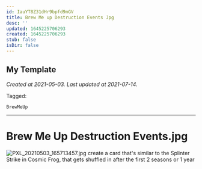 ```yaml
---
id: IauYT8Z31dHr9bpfd9mGV
title: Brew Me up Destruction Events Jpg
desc: ''
updated: 1645225706293
created: 1645225706293
stub: false
isDir: false
---
```

My Template
---

_Created at 2021-05-03._
_Last updated at 2021-07-14._



Tagged: 
```
BrewMeUp
```


---

# Brew Me Up Destruction Events.jpg


![PXL_20210503_165713457.jpg](./_resources/Brew_Me_Up_Destruction_Events.jpg.resources/PXL_20210503_165713457.jpg)
create a card that's similar to the Splinter Strike in Cosmic Frog, that gets shuffled in after the first 2 seasons or 1 year

